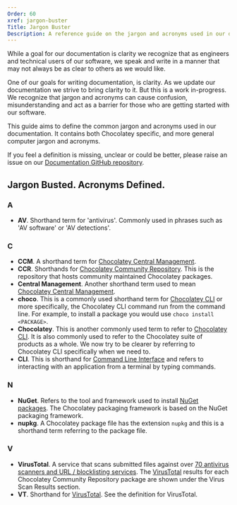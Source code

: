 ```yaml
---
Order: 60
xref: jargon-buster
Title: Jargon Buster
Description: A reference guide on the jargon and acronyms used in our documentation.
---
```


While a goal for our documentation is clarity we recognize that as engineers and technical users of our software, we speak and write in a manner that may not always be as clear to others as we would like.

One of our goals for writing documentation, is clarity. As we update our documentation we strive to bring clarity to it. But this is a work in-progress. We recognize that jargon and acronyms can cause confusion, misunderstanding and act as a barrier for those who are getting started with our software.

This guide aims to define the common jargon and acronyms used in our documentation. It contains both Chocolatey specific, and more general computer jargon and acronyms.

If you feel a definition is missing, unclear or could be better, please raise an issue on our [Documentation GitHub repository](https://github.com/chocolatey/docs).

## Jargon Busted. Acronyms Defined.

### A

* **AV**. Shorthand term for 'antivirus'. Commonly used in phrases such as 'AV software' or 'AV detections'.

### C

* **CCM**. A shorthand term for [Chocolatey Central Management](xref:central-management).
* **CCR**. Shorthands for [Chocolatey Community Repository](https://community.chocolatey.org). This is the repository that hosts community maintained Chocolatey packages.
* **Central Management**. Another shorthand term used to mean [Chocolatey Central Management](xref:central-management).
* **choco**. This is a commonly used shorthand term for [Chocolatey CLI](aref:choco) or more specifically, the Chocolatey CLI command run from the command line. For example, to install a package you would use `choco install <PACKAGE>`.
* **Chocolatey**. This is another commonly used term to refer to [Chocolatey CLI](xref:choco). It is also commonly used to refer to the Chocolatey suite of products as a whole. We now try to be clearer by referring to Chocolatey CLI specifically when we need to.
* **CLI**. This is shorthand for [Command Line Interface](https://en.wikipedia.org/wiki/Command-line_interface) and refers to interacting with an application from a terminal by typing commands.

### N

* **NuGet**. Refers to the tool and framework used to install [NuGet packages](https://nuget.org). The Chocolatey packaging framework is based on the NuGet packaging framework.
* **nupkg**. A Chocolatey package file has the extension `nupkg` and this is a shorthand term referring to the package file.

### V

* **VirusTotal**. A service that scans submitted files against over [70 antivirus scanners and URL / blocklisting services](https://support.virustotal.com/hc/en-us/articles/115002126889-How-it-works). The [VirusTotal](https://virustotal.com) results for each Chocolatey Community Repository package are shown under the Virus Scan Results section.
* **VT**. Shorthand for [VirusTotal](https://virustotal.com). See the definition for VirusTotal.
